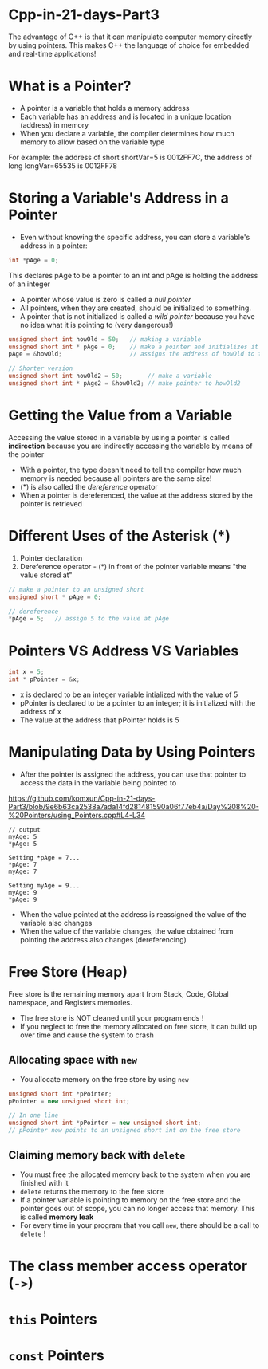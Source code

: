 # Cpp-in-21-days-Part3

The advantage of C++ is that it can manipulate computer memory directly by using pointers. This makes C++ the language of choice for embedded and real-time applications!

# What is a Pointer?
- A pointer is a variable that holds a memory address
- Each variable has an address and is located in a unique location (address) in memory
- When you declare a variable, the compiler determines how much memory to allow based on the variable type

For example: the address of short shortVar=5 is 0012FF7C, the address of long longVar=65535 is 0012FF78

# Storing a Variable's Address in a Pointer
- Even without knowing the specific address, you can store a variable's address in a pointer:
```cpp
int *pAge = 0;
```
This declares pAge to be a pointer to an int and pAge is holding the address of an integer
- A pointer whose value is zero is called a _null pointer_
- All pointers, when they are created, should be initialized to something.
- A pointer that is not initialized is called a _wild pointer_ because you have no idea what it is pointing to (very dangerous!)

``` cpp
unsigned short int howOld = 50;   // making a variable
unsigned short int * pAge = 0;    // make a pointer and initializes it to zero (the * indicates pAge is a pointer)
pAge = &howOld;                   // assigns the address of howOld to the pointer pAge (& is the address-of operator)

// Shorter version
unsigned short int howOld2 = 50;       // make a variable
unsigned short int * pAge2 = &howOld2; // make pointer to howOld2
```
# Getting the Value from a Variable
Accessing the value stored in a variable by using a pointer is called **indirection** because you are indirectly accessing the variable by means of the pointer
- With a pointer, the type doesn't need to tell the compiler how much memory is needed because all pointers are the same size!
- (*) is also called the _dereference_ operator
- When a pointer is dereferenced, the value at the address stored by the pointer is retrieved

# Different Uses of the Asterisk (*)
1. Pointer declaration
2. Dereference operator - (*) in front of the pointer variable means "the value stored at"

```cpp
// make a pointer to an unsigned short
unsigned short * pAge = 0;

// dereference
*pAge = 5;   // assign 5 to the value at pAge

```

# Pointers VS Address VS Variables
``` cpp
int x = 5;
int * pPointer = &x;
```
- x is declared to be an integer variable intialized with the value of 5
- pPointer is declared to be a pointer to an integer; it is initialized with the address of x
- The value at the address that pPointer holds is 5

# Manipulating Data by Using Pointers
- After the pointer is assigned the address, you can use that pointer to access the data in the variable being pointed to

https://github.com/komxun/Cpp-in-21-days-Part3/blob/9e6b63ca2538a7ada14fd281481590a06f77eb4a/Day%208%20-%20Pointers/using_Pointers.cpp#L4-L34
```
// output
myAge: 5   
*pAge: 5

Setting *pAge = 7...
*pAge: 7
myAge: 7

Setting myAge = 9...
myAge: 9
*pAge: 9
```
- When the value pointed at the address is reassigned  the value of the variable also changes
- When the value of the variable changes, the value obtained from pointing the address also changes (dereferencing)

# Free Store (Heap)
Free store is the remaining memory apart from Stack, Code, Global namespace, and Registers memories.
- The free store is NOT cleaned until your program ends !
- If you neglect to free the memory allocated on free store, it can build up over time and cause the system to crash

## Allocating space with `new`
- You allocate memory on the free store by using `new`
``` cpp
unsigned short int *pPointer;
pPointer = new unsigned short int;

// In one line
unsigned short int *pPointer = new unsigned short int;
// pPointer now points to an unsigned short int on the free store
```
## Claiming memory back with `delete`
- You must free the allocated memory back to the system when you are finished with it
- `delete` returns the memory to the free store
- If a pointer variable is pointing to memory on the free store and the pointer goes out of
scope, you can no longer access that memory. This is called **memory leak**
- For every time in your program that you call `new`, there should be a call to `delete` !

# The class member access operator (`->`) 

# `this` Pointers

# `const` Pointers

